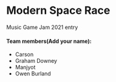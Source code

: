 # Modern Space Race

Music Game Jam 2021 entry

#### Team members(Add your name):
- Carson
- Graham Downey
- Manjyot
- Owen Burland
